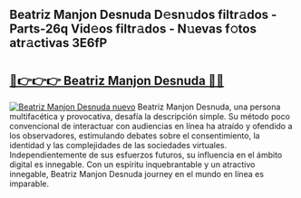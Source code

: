 ## Beatriz Manjon Desnuda D𝚎sn𝚞dos filtr𝚊dos - Parts-26q Vid𝚎os filtr𝚊dos - N𝚞evas f𝚘tos atr𝚊ctivas 3E6fP

# <h2><a href="http://mb5bkve.tromn.icu/?c=Beatriz+Manjon+Desnuda">🔗👉👉👉 Beatriz Manjon Desnuda 🔗🔗</a></h2>

[![Beatriz Manjon Desnuda nuevo](https://i.imgur.com/pEAQMta.gif)](http://mb5bkve.tromn.icu/?c=Beatriz+Manjon+Desnuda)
Beatriz Manjon Desnuda, una persona multifacética y provocativa, desafía la descripción simple. Su método poco convencional de interactuar con audiencias en línea ha atraído y ofendido a los observadores, estimulando debates sobre el consentimiento, la identidad y las complejidades de las sociedades virtuales. Independientemente de sus esfuerzos futuros, su influencia en el ámbito digital es innegable. Con un espíritu inquebrantable y un atractivo innegable, Beatriz Manjon Desnuda journey en el mundo en línea es imparable.
